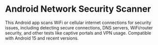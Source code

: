 # Android Network Security Scanner

This Android app scans WiFi or cellular internet connections for security issues, including detecting secure connections, DNS servers, WiFi/router security, and other tests like captive portals and VPN usage. Compatible with Android 15 and recent versions.